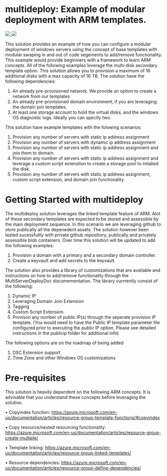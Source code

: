 # multideploy: Example of modular deployment with ARM templates. 

<a href="https://portal.azure.com/#create/Microsoft.Template/uri/https%3A%2F%2Fraw.githubusercontent.com%2Fboklyn%2Fmultideploy%2Fmaster%2Ftemplate-deploymain.json" target="_blank">
    <img src="https://camo.githubusercontent.com/9285dd3998997a0835869065bb15e5d500475034/687474703a2f2f617a7572656465706c6f792e6e65742f6465706c6f79627574746f6e2e706e67" data-canonical-src="http://azuredeploy.net/deploybutton.png" style="max-width:100%;">
</a>
<a href="http://armviz.io/#/?load=https%3A%2F%2Fraw.githubusercontent.com%2Fboklyn%2Fmultideploy%2Fmaster%2Fbasic-template-multisvrdeploy-all.json" target="_blank">
    <img src="http://armviz.io/visualizebutton.png"/>
</a>

This solution provides an example of how you can configure a modular deployment of windows servers using the concept of base templates with modular swaping in and out of code segements to add/remove functionality. This example would provide begininers with a framework to learn ARM concepts. All of the following examples leverage the multi-disk secondary template option. This solution allows you to provision a maximum of 16 additional disks with a max capacity of 16 TB. The solution have the following dependencies:

1. An already pre-provisioned network. We provide an option to create a network from our templates
2. An already pre-provisioned domain environment, if you are leveraging the domain join templates. 
3. At least one storage account to hold the virtual disks, and the windows OS diagnostic logs. Ideally you can specify two. 

This solution have example templates with the folowing scenarios:
1. Provision any number of servers with static ip address assignment
2. Provision any number of servers with dynamic ip address assignment
3. Provision any number of servers with static ip address assignment and join them to domain. 
4. Provision any number of servers with static ip address assignment and leverage a custom script extenstion to create a storage pool to intialied the disk. 
5. Provision any number of servers with static ip address assignment, custom script extension, and domain join functionality. 

Getting Started with multideploy
================================
The multideploy solution leverages the linked template feature of ARM. Alot of these secondary templates are expected to be stored and assessible by the main deployment sequence. In this scenario we are leveraging github to store publically all the depenedent assets. The solution however been tested sucessfullly with private github repositiory, publically and privately assessible blob containers. Over time this solution will be updated to add the following examples:

1. Provision a domain with a primary and a secondary domain controller. 
2. Create a keyvault and add secrets to the keyvault.  

The solution also provides a library of customizations that are available and instructions on how to add/remove functionality through the MultiServerDeployDoc documementation. The library currrently consist of the following:

1. Dynamic IP 
2. Leveraging Domain Join Extension
3. Tagging
4. Custom Script Extension. 
5. Provison any number of public IP(s) through the seperate provision IP template. 
(You would need to have the Public IP template parameter file configured prior to executing the public IP option. Please see detailed instructions in the publicip folder for additional info)


The following options are on the roadmap of being added

1. DSC Extension support
3. Time Zone and other Windows OS customizations 

Pre-requisites
==============
This solution is heavily dependent on the following ARM concepts. It is advisable that you understand these concepts before leveraging the solution. 

•	Copyindex function: https://azure.microsoft.com/en-us/documentation/articles/resource-group-template-functions/#copyindex

•	Copy resource/nested resourcing functionality: https://azure.microsoft.com/en-us/documentation/articles/resource-group-create-multiple/

•	Template linking: https://azure.microsoft.com/en-us/documentation/articles/resource-group-linked-templates/

•	Resource dependencies: https://azure.microsoft.com/en-us/documentation/articles/resource-group-define-dependencies/

